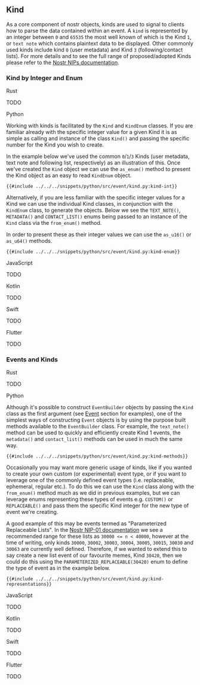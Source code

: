 ## Kind

As a core component of nostr objects, kinds are used to signal to clients how to parse the data contained within an event. 
A `kind` is represented by an integer between `0` and `65535` the most well known of which is the Kind `1`, 
or `text note` which contains plaintext data to be displayed. 
Other commonly used kinds include kind `0` (user metadata) and Kind `3` (following/contact lists). 
For more details and to see the full range of proposed/adopted Kinds please refer to the [Nostr NIPs documentation](https://github.com/nostr-protocol/nips/tree/master?tab=readme-ov-file#event-Kinds).

### Kind by Integer and Enum

<custom-tabs category="lang">

<div slot="title">Rust</div>
<section>

TODO

</section>

<div slot="title">Python</div>
<section>

Working with kinds is facilitated by the `Kind` and `KindEnum` classes. 
If you are familiar already with the specific integer value for a given Kind it is as simple as calling and instance of the class `Kind()` and passing the specific number for the Kind you wish to create.

In the example below we've used the common `0`/`1`/`3` Kinds (user metadata, text note and following list, respectively) as an illustration of this. 
Once we've created the `Kind` object we can use the `as_enum()` method to present the Kind object as an easy to read `KindEnum` object.

```python,ignore
{{#include ../../../snippets/python/src/event/kind.py:kind-int}}
```

Alternatively, if you are less familiar with the specific integer values for a Kind we can use the individual Kind classes, in conjunction with the `KindEnum` class, to generate the objects. 
Below we see the `TEXT_NOTE()`, `METADATA()` and `CONTACT_LIST()` enums being passed to an instance of the `Kind` class via the `from_enum()` method.

In order to present these as their integer values we can use the `as_u16()` or `as_u64()` methods.

```python,ignore
{{#include ../../../snippets/python/src/event/kind.py:kind-enum}}
```

</section>

<div slot="title">JavaScript</div>
<section>

TODO

</section>

<div slot="title">Kotlin</div>
<section>

TODO

</section>

<div slot="title">Swift</div>
<section>

TODO

</section>

<div slot="title">Flutter</div>
<section>

TODO

</section>
</custom-tabs>

### Events and Kinds

<custom-tabs category="lang">

<div slot="title">Rust</div>
<section>

TODO

</section>

<div slot="title">Python</div>
<section>

Although it's possible to construct `EventBuilder` objects by passing the `Kind` class as the first argument (see [Event](index.md) section for examples), 
one of the simplest ways of constructing `Event` objects is by using the purpose built methods available to the `EventBuilder` class. 
For example, the `text_note()` method can be used to quickly and efficiently create Kind 1 events, the `metadata()` and `contact_list()` methods can be used in much the same way.

```python,ignore
{{#include ../../../snippets/python/src/event/kind.py:kind-methods}}
```

Occasionally you may want more generic usage of kinds, like if you wanted to create your own custom (or experimental) event type, 
or if you want to leverage one of the commonly defined event types (i.e. replaceable, ephemeral, regular etc.). 
To do this we can use the `Kind` class along with the `from_enum()` method much as we did in previous examples, 
but we can leverage enums representing these types of events e.g. `CUSTOM()` or `REPLACEABLE()` and pass them the specific Kind integer for the new type of event we're creating. 

A good example of this may be events termed as "Parameterized Replaceable Lists". 
In the [Nostr NIP-01 documentation](https://github.com/nostr-protocol/nips/blob/master/01.md) we see a recommended range for these lists as `30000 <= n < 40000`, 
however at the time of writing, only kinds `30000`, `30002`, `30003`, `30004`, `30005`, `30015`, `30030` and `30063` are currently well defined. 
Therefore, if we wanted to extend this to say create a new list event of our favourite memes, Kind `30420`, 
then we could do this using the `PARAMETERIZED_REPLACEABLE(30420)` enum to define the type of event as in the example below.

```python,ignore
{{#include ../../../snippets/python/src/event/kind.py:kind-representations}}
```

</section>

<div slot="title">JavaScript</div>
<section>

TODO

</section>

<div slot="title">Kotlin</div>
<section>

TODO

</section>

<div slot="title">Swift</div>
<section>

TODO

</section>

<div slot="title">Flutter</div>
<section>

TODO

</section>
</custom-tabs>
